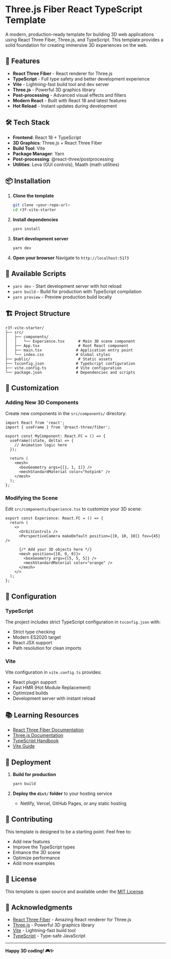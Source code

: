 # Three.js Fiber React TypeScript Template

A modern, production-ready template for building 3D web applications using React Three Fiber, Three.js, and TypeScript. This template provides a solid foundation for creating immersive 3D experiences on the web.

## 🚀 Features

- **React Three Fiber** - React renderer for Three.js
- **TypeScript** - Full type safety and better development experience
- **Vite** - Lightning-fast build tool and dev server
- **Three.js** - Powerful 3D graphics library
- **Post-processing** - Advanced visual effects and filters
- **Modern React** - Built with React 18 and latest features
- **Hot Reload** - Instant updates during development

## 🛠️ Tech Stack

- **Frontend**: React 18 + TypeScript
- **3D Graphics**: Three.js + React Three Fiber
- **Build Tool**: Vite
- **Package Manager**: Yarn
- **Post-processing**: @react-three/postprocessing
- **Utilities**: Leva (GUI controls), Maath (math utilities)

## 📦 Installation

1. **Clone the template**
   ```bash
   git clone <your-repo-url>
   cd r3f-vite-starter
   ```

2. **Install dependencies**
   ```bash
   yarn install
   ```

3. **Start development server**
   ```bash
   yarn dev
   ```

4. **Open your browser**
   Navigate to `http://localhost:5173`

## 🎯 Available Scripts

- `yarn dev` - Start development server with hot reload
- `yarn build` - Build for production with TypeScript compilation
- `yarn preview` - Preview production build locally

## 🏗️ Project Structure

```
r3f-vite-starter/
├── src/
│   ├── components/
│   │   └── Experience.tsx      # Main 3D scene component
│   ├── App.tsx                 # Root React component
│   ├── main.tsx               # Application entry point
│   └── index.css              # Global styles
├── public/                     # Static assets
├── tsconfig.json              # TypeScript configuration
├── vite.config.ts             # Vite configuration
└── package.json               # Dependencies and scripts
```

## 🎨 Customization

### Adding New 3D Components

Create new components in the `src/components/` directory:

```tsx
import React from 'react';
import { useFrame } from '@react-three/fiber';

export const MyComponent: React.FC = () => {
  useFrame((state, delta) => {
    // Animation logic here
  });

  return (
    <mesh>
      <boxGeometry args={[1, 1, 1]} />
      <meshStandardMaterial color="hotpink" />
    </mesh>
  );
};
```

### Modifying the Scene

Edit `src/components/Experience.tsx` to customize your 3D scene:

```tsx
export const Experience: React.FC = () => {
  return (
    <>
      <OrbitControls />
      <PerspectiveCamera makeDefault position={[0, 10, 10]} fov={45} />
      
      {/* Add your 3D objects here */}
      <mesh position={[0, 0, 0]}>
        <boxGeometry args={[5, 5, 5]} />
        <meshStandardMaterial color="orange" />
      </mesh>
    </>
  );
};
```

## 🔧 Configuration

### TypeScript

The project includes strict TypeScript configuration in `tsconfig.json` with:
- Strict type checking
- Modern ES2020 target
- React JSX support
- Path resolution for clean imports

### Vite

Vite configuration in `vite.config.ts` provides:
- React plugin support
- Fast HMR (Hot Module Replacement)
- Optimized builds
- Development server with instant reload

## 📚 Learning Resources

- [React Three Fiber Documentation](https://docs.pmnd.rs/react-three-fiber)
- [Three.js Documentation](https://threejs.org/docs/)
- [TypeScript Handbook](https://www.typescriptlang.org/docs/)
- [Vite Guide](https://vitejs.dev/guide/)

## 🚀 Deployment

1. **Build for production**
   ```bash
   yarn build
   ```

2. **Deploy the `dist/` folder** to your hosting service
   - Netlify, Vercel, GitHub Pages, or any static hosting

## 🤝 Contributing

This template is designed to be a starting point. Feel free to:
- Add new features
- Improve the TypeScript types
- Enhance the 3D scene
- Optimize performance
- Add more examples

## 📄 License

This template is open source and available under the [MIT License](LICENSE).

## 🙏 Acknowledgments

- [React Three Fiber](https://github.com/pmndrs/react-three-fiber) - Amazing React renderer for Three.js
- [Three.js](https://threejs.org/) - Powerful 3D graphics library
- [Vite](https://vitejs.dev/) - Lightning-fast build tool
- [TypeScript](https://www.typescriptlang.org/) - Type-safe JavaScript

---

**Happy 3D coding! 🎮✨**
